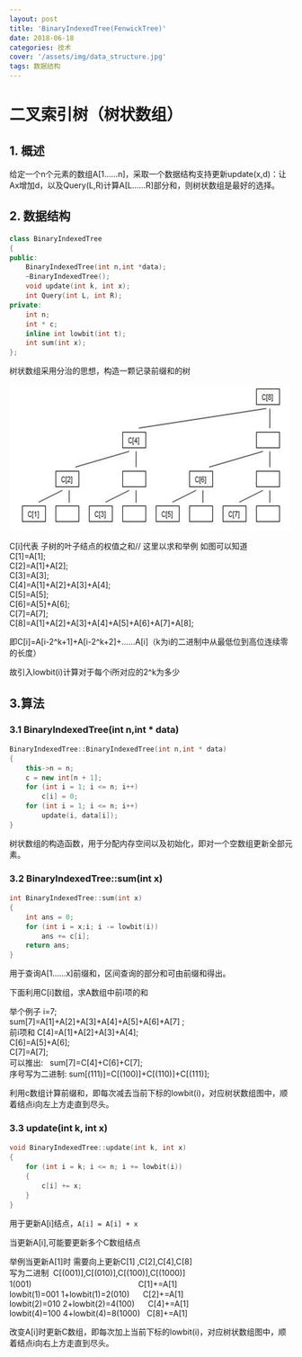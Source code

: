 ```yaml
---
layout: post
title: 'BinaryIndexedTree(FenwickTree)'
date: 2018-06-18
categories: 技术
cover: '/assets/img/data_structure.jpg'
tags: 数据结构 
---
```


# 二叉索引树（树状数组）
## 1. 概述
给定一个n个元素的数组A[1……n]，采取一个数据结构支持更新update(x,d)：让Ax增加d，以及Query(L,R)计算A[L……R]部分和，则树状数组是最好的选择。
## 2. 数据结构
``` cpp
class BinaryIndexedTree
{
public:
	BinaryIndexedTree(int n,int *data);
	~BinaryIndexedTree();
	void update(int k, int x);
	int Query(int L, int R);
private:
	int n;
	int * c;
	inline int lowbit(int t);
	int sum(int x);
};
```
树状数组采用分治的思想，构造一颗记录前缀和的树

![](/assets/img/1(a).png)

C[i]代表 子树的叶子结点的权值之和// 这里以求和举例 如图可以知道 <br/>C[1]=A[1];<br/> C[2]=A[1]+A[2];<br/> C[3]=A[3]; <br/>C[4]=A[1]+A[2]+A[3]+A[4];<br/> C[5]=A[5]; <br/>C[6]=A[5]+A[6];<br/> C[7]=A[7];<br/> C[8]=A[1]+A[2]+A[3]+A[4]+A[5]+A[6]+A[7]+A[8];

即C[i]=A[i-2^k+1]+A[i-2^k+2]+......A[i]（k为i的二进制中从最低位到高位连续零的长度）

故引入lowbit(i)计算对于每个i所对应的2^k为多少
## 3.算法
### 3.1 BinaryIndexedTree(int n,int * data)
``` cpp
BinaryIndexedTree::BinaryIndexedTree(int n,int * data)
{
	this->n = n;
	c = new int[n + 1];
	for (int i = 1; i <= n; i++)
		c[i] = 0;
	for (int i = 1; i <= n; i++)
		update(i, data[i]);
}
```

树状数组的构造函数，用于分配内存空间以及初始化，即对一个空数组更新全部元素。
### 3.2 BinaryIndexedTree::sum(int x)
``` cpp
int BinaryIndexedTree::sum(int x)
{
	int ans = 0;
	for (int i = x;i; i -= lowbit(i))
		ans += c[i];
	return ans;
}
```

用于查询A[1……x]前缀和，区间查询的部分和可由前缀和得出。

下面利用C[i]数组，求A数组中前i项的和  

举个例子 i=7; <br/>sum[7]=A[1]+A[2]+A[3]+A[4]+A[5]+A[6]+A[7] ; <br/>前i项和 C[4]=A[1]+A[2]+A[3]+A[4]; <br/>C[6]=A[5]+A[6];<br/>C[7]=A[7];<br/>可以推出:   sum[7]=C[4]+C[6]+C[7]; <br/>序号写为二进制: sum[(111)]=C[(100)]+C[(110)]+C[(111)];

利用c数组计算前缀和，即每次减去当前下标的lowbit(i)，对应树状数组图中，顺着结点i向左上方走直到尽头。
### 3.3 update(int k, int x)
``` cpp
void BinaryIndexedTree::update(int k, int x)
{
	for (int i = k; i <= n; i += lowbit(i))
	{
		c[i] += x;
	}
}
```
用于更新A[i]结点，`A[i] = A[i] + x`

当更新A[i],可能要更新多个C数组结点 

举例当更新A[1]时  需要向上更新C[1] ,C[2],C[4],C[8] <br/>写为二进制  C[(001)],C[(010)],C[(100)],C[(1000)]  <br/>1(001) 　　　　　　　　　　　　　											C[1]+=A[1]  <br/>lowbit(1)=001 1+lowbit(1)=2(010)     				C[2]+=A[1]  <br/>lowbit(2)=010 2+lowbit(2)=4(100)     	C[4]+=A[1]  <br/>lowbit(4)=100 4+lowbit(4)=8(1000)   C[8]+=A[1]

改变A[i]时更新C数组，即每次加上当前下标的lowbit(i)，对应树状数组图中，顺着结点i向右上方走直到尽头。

